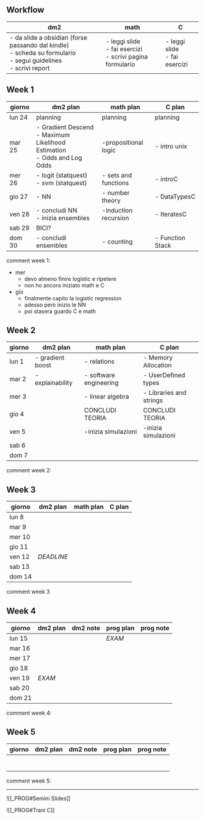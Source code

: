 ## Workflow

| dm2                                                                                                                  | math                                                              | C                               |
| -------------------------------------------------------------------------------------------------------------------- | ----------------------------------------------------------------- | ------------------------------- |
| - da slide a obsidian (forse passando dal kindle)<br>- scheda su formulario<br>- segui guidelines<br>- scrivi report | - leggi slide<br>- fai esercizi<br>- scrivi pagina formulario<br> | - leggi slide<br>- fai esercizi |


## Week 1

| giorno | dm2 plan                                                                     | math plan            | C plan           |
| ------ | ---------------------------------------------------------------------------- | -------------------- | ---------------- |
| lun 24 | planning                                                                     | planning             | planning         |
| mar 25 | - Gradient Descend<br>- Maximum Likelihood Estimation<br>- Odds and Log Odds | -propositional logic | - intro unix     |
| mer 26 | - logit (statquest)<br>- svm (statquest)                                     | - sets and functions | - introC         |
| gio 27 | - NN                                                                         | - number theory      | - DataTypesC     |
| ven 28 | - concludi NN<br>- inizia ensembles                                          | -induction recursion | - IteratesC      |
| sab 29 | BICI?                                                                        |                      |                  |
| dom 30 | - concludi ensembles                                                         | - counting           | - Function Stack |
comment week 1:
- mer
	- devo almeno finire logistic e ripetere
	- non ho ancora iniziato math e C
- gio
	- finalmente capito la logistic regression
	- adesso però inizio le NN
	- poi stasera guardo C e math


## Week 2

| giorno | dm2 plan         | math plan              | C plan                  |
| ------ | ---------------- | ---------------------- | ----------------------- |
| lun 1  | - gradient boost | - relations            | - Memory Allocation     |
| mar 2  | - explainability | - software engineering | - UserDefined types     |
| mer 3  |                  | - linear algebra       | - Libraries and strings |
| gio 4  | <br>             | CONCLUDI TEORIA        | CONCLUDI TEORIA         |
| ven 5  |                  | -inizia simulazioni    | -inizia simulazioni     |
| sab 6  |                  |                        |                         |
| dom 7  |                  |                        |                         |
comment week 2:

## Week 3

| giorno | dm2 plan   | math plan | C plan |
| ------ | ---------- | --------- | ------ |
| lun 8  |            |           |        |
| mar 9  |            |           |        |
| mer 10 |            |           |        |
| gio 11 |            |           |        |
| ven 12 | *DEADLINE* |           |        |
| sab 13 |            |           |        |
| dom 14 |            |           |        |
comment week 3

## Week 4

| giorno | dm2 plan | dm2 note | prog plan | prog note |
| ------ | -------- | -------- | --------- | --------- |
| lun 15 |          |          | *EXAM*    |           |
| mar 16 |          |          |           |           |
| mer 17 |          |          |           |           |
| gio 18 |          |          |           |           |
| ven 19 | *EXAM*   |          |           |           |
| sab 20 |          |          |           |           |
| dom 21 |          |          |           |           |
comment week 4:

## Week 5

| giorno | dm2 plan | dm2 note | prog plan | prog note |
| ------ | -------- | -------- | --------- | --------- |
|        |          |          |           |           |
|        |          |          |           |           |
|        |          |          |           |           |
|        |          |          |           |           |
|        |          |          |           |           |
|        |          |          |           |           |
|        |          |          |           |           |
comment week 5:


---


![[_PROG#Semini Slides]]

![[_PROG#Trani C]]